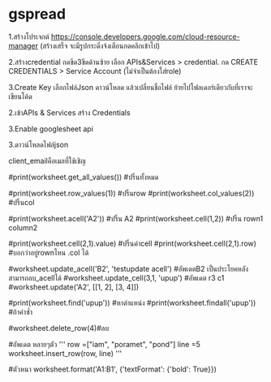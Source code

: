 # gspread

1.สร้างโปรเจกต์ https://console.developers.google.com/cloud-resource-manager
 (สร้างเสร็จ จะมีรูปกระดิ่งจ้งเตือนกดคลิกเข้าไป)
 
2.สร้างcredential กดขีด3ขีดด้านซ้าย เลือก APIs&Services > credential. กด CREATE CREDENTIALS > Service Account (ไม่จำเป็นต้องใส่role) 

3.Create Key เลือกไฟล์Json ดาวน์โหลด แล้วเปลี่ยนชื่อไฟล์ ย้ายไปโฟลเดอร์เดียวกับที่เราจะเขียนโค้ด

2.เข้าAPIs & Services สร้าง  Credentials

3.Enable googlesheet api

3.ดาวน์โหลดไฟล์json

client_emailคือเมลที่ใช้เชิญ

#print(worksheet.get_all_values()) #ปริ้นทั้งหมด

#print(worksheet.row_values(1)) #ปริ้นrow 
#print(worksheet.col_values(2)) #ปริ้นcol

#print(worksheet.acell('A2')) #ปริ้น A2
#print(worksheet.cell(1,2)) #ปริ้น rown1 column2

#print(worksheet.cell(2,1).value) #ปริ้นค่าcell
#print(worksheet.cell(2,1).row) #บอกว่าอยู่rownไหน .col ได้

#worksheet.update_acell('B2', 'testupdate acell') #อัพเดตB2 เป็นประโยคหลัง สามารถลบ_acellได้
#worksheet.update_cell(3,1, 'upup') #อัพเดต r3 c1
#worksheet.update('A2', [[1, 2], [3, 4]])

#print(worksheet.find('upup')) #หาตำแหน่ง
#print(worksheet.findall('upup')) #ถ้าค่าซ้ำ

#worksheet.delete_row(4)#ลบ


#อัพเดต หลายๆตัว
'''
row =["iam", "poramet", "pond"]
line =5
worksheet.insert_row(row, line)
'''

#ตัวหนา
worksheet.format('A1:B1', {'textFormat': {'bold': True}})
